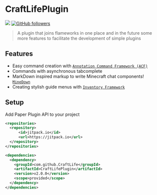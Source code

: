 # CraftLifePlugin

[![](https://jitpack.io/v/CraftLife/CraftLifePlugin.svg)](https://jitpack.io/#CraftLife/CraftLifePlugin)
[![GitHub followers](https://img.shields.io/github/followers/Brun0XP?label=Follow%20Brun0XP&style=social)](https://github.com/Brun0XP)

> A plugin that joins flameworks in one place and in the future some more features to facilitate the development of simple plugins

## Features

- Easy command creation with [`Annotation Command Framework (ACF)`](https://github.com/aikar/commands/wiki) 
- Commands with asynchronous tabcomplete
- MarkDown inspired markup to write Minecraft chat components! [`MineDown`](https://github.com/Phoenix616/MineDown) 
- Creating stylish guide menus with [`Inventory Framework`](https://github.com/stefvanschie/IF/wiki/IF)

## Setup

Add Paper Plugin API to your project

```xml
<repositories>
  <repository>
      <id>jitpack.io</id>
      <url>https://jitpack.io</url>
  </repository>
</repositories>

<dependencies>
  <dependency>
    <groupId>com.github.CraftLife</groupId>
    <artifactId>CraftLifePlugin</artifactId>
    <version>v2.0.0</version>
    <scope>provided</scope>
  </dependency>
</dependencies>
```
